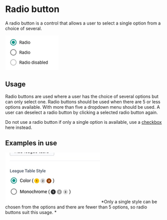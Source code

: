 # Radio button
A radio button is a control that allows a user to select a single option from a choice of several.

![](../images/radio-buttons.jpg) 

## Usage
Radio buttons are used where a user has the choice of several options but can only select one. Radio buttons should be used when there are 5 or less options available. With more than five a dropdown menu should be used. A user can deselect a radio button by clicking a selected radio button again.

Do not use a radio button if only a single option is available, use a [checkbox](checkbox.md) here instead.

## Examples in use

![](../images/radio-example.jpg) 
*Only a single style can be chosen from the options and there are fewer than 5 options, so radio buttons suit this usage. *